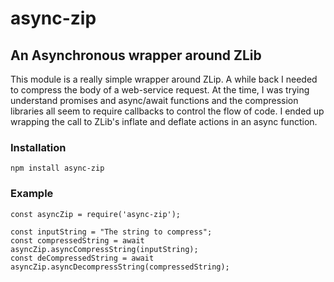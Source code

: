 # async-zip

## An Asynchronous wrapper around ZLib

This module is a really simple wrapper around ZLip.  A while back I needed to compress the body of a web-service request.  At the time, I was trying understand promises and async/await functions and the compression libraries all seem to require callbacks to control the flow of code.  I ended up wrapping the call to ZLib's inflate and deflate actions in an async function.

### Installation
```
npm install async-zip
```

### Example
```
const asyncZip = require('async-zip');

const inputString = "The string to compress";
const compressedString = await asyncZip.asyncCompressString(inputString);
const deCompressedString = await asyncZip.asyncDecompressString(compressedString);

```